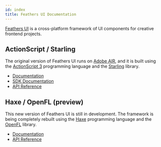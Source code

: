 ```yaml
---
id: index
title: Feathers UI Documentation
---
```


[Feathers UI](/) is a cross-platform framework of UI components for creative frontend projects.

## ActionScript / Starling

The original version of Feathers UI runs on [Adobe AIR](https://www.adobe.com/products/air.html), and it is built using the [ActionScript 3](https://www.adobe.com/devnet/actionscript/articles/actionscript3_overview.html) programming language and the [Starling](https://gamua.com/starling/) library.

- [Documentation](as3-starling/getting-started.md)
- [SDK Documentation](as3-starling/sdk/installation-instructions.md)
- [API Reference](/api-reference/)

## Haxe / OpenFL (preview)

This new version of Feathers UI is still in development. The framework is being completely rebuilt using the [Haxe](https://haxe.org/) programming language and the [OpenFL](https://openfl.org/) library.

- [Documentation](haxe-openfl/installation.md)
- [API Reference](https://api.feathersui.com/)
